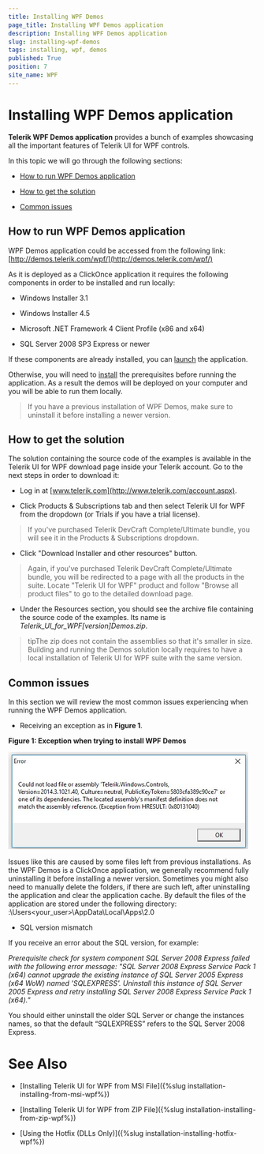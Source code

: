 ```yaml
---
title: Installing WPF Demos
page_title: Installing WPF Demos application
description: Installing WPF Demos application
slug: installing-wpf-demos
tags: installing, wpf, demos
published: True
position: 7
site_name: WPF
---
```


# Installing WPF Demos application

__Telerik WPF Demos application__ provides a bunch of examples showcasing all the important features of Telerik UI for WPF controls.

In this topic we will go through the following sections:

* [How to run WPF Demos application](#how-to-run-wpf-demos-application)

* [How to get the solution](#how-to-get-the-solution)

* [Common issues](#common-issues)

## How to run WPF Demos application

WPF Demos application could be accessed from the following link: [http://demos.telerik.com/wpf/](http://demos.telerik.com/wpf/)

As it is deployed as a ClickOnce application it requires the following components in order to be installed and run locally:

* Windows Installer 3.1

* Windows Installer 4.5 

* Microsoft .NET Framework 4 Client Profile (x86 and x64) 

* SQL Server 2008 SP3 Express or newer

If these components are already installed, you can [launch](http://demos.telerik.com/wpf/WPF%20Demos.application) the application. 

Otherwise, you will need to [install](demos.telerik.com/wpf/setup.exe) the prerequisites before running the application. As a result the demos will be deployed on your computer and you will be able to run them locally.

>If you have a previous installation of WPF Demos, make sure to uninstall it before installing a newer version.

## How to get the solution

The solution containing the source code of the examples is available in the Telerik UI for WPF download page inside your Telerik account. Go to the next steps in order to download it:

* Log in at [www.telerik.com](http://www.telerik.com/account.aspx).

* Click Products & Subscriptions tab and then select Telerik UI for WPF from the dropdown (or Trials if you have a trial license).

>If you've purchased Telerik DevCraft Complete/Ultimate bundle, you will see it in the Products & Subscriptions dropdown.

* Click "Download Installer and other resources" button. 

>Again, if you've purchased Telerik DevCraft Complete/Ultimate bundle, you will be redirected to a page with all the products in the suite. Locate "Telerik UI for WPF" product and follow "Browse all product files" to go to the detailed download page.

* Under the Resources section, you should see the archive file containing the source code of the examples. Its name is __Telerik_UI_for_WPF_[version]_Demos.zip__.

>tipThe zip does not contain the assemblies so that it's smaller in size. Building and running the Demos solution locally requires to have a local installation of Telerik UI for WPF suite with the same version. 

## Common issues

In this section we will review the most common issues experiencing when running the WPF Demos application.

* Receiving an exception as in __Figure 1__.

__Figure 1: Exception when trying to install WPF Demos__

![](images/wpf_demos_0.png)

Issues like this are caused by some files left from previous installations. As the WPF Demos is a ClickOnce application, we generally recommend fully uninstalling it before installing a newer version. Sometimes you might also need to manually delete the folders, if there are such left, after uninstalling the application and clear the application cache. By default the files of the application are stored under the following directory: 
<drive>:\Users\<your_user>\AppData\Local\Apps\2.0

* SQL version mismatch

If you receive an error about the SQL version, for example:

_Prerequisite check for system component SQL Server 2008 Express failed with the following error message:
"SQL Server 2008 Express Service Pack 1 (x64) cannot upgrade the existing instance of SQL Server 2005 Express (x64 WoW) named 'SQLEXPRESS'. Uninstall this instance of SQL Server 2005 Express and retry installing SQL Server 2008 Express Service Pack 1 (x64)."_

You should either uninstall the older SQL Server or change the instances names, so that the default “SQLEXPRESS” refers to the SQL Server 2008 Express.

# See Also

 * [Installing Telerik UI for WPF from MSI File]({%slug installation-installing-from-msi-wpf%})

 * [Installing Telerik UI for WPF from ZIP File]({%slug installation-installing-from-zip-wpf%})

 * [Using the Hotfix (DLLs Only)]({%slug installation-installing-hotfix-wpf%})
